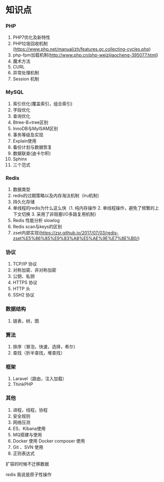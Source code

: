 # 知识点

### PHP

1. PHP7优化及新特性
2. PHP垃圾回收机制(https://www.php.net/manual/zh/features.gc.collecting-cycles.php)
3. php-fpm加载机制(http://www.php.cn/php-weizijiaocheng-395077.html)
4. 魔术方法
5. CURL
6. 异常处理机制
7. Session 机制

### MySQL

1. 索引优化(覆盖索引，组合索引)
2. 字段优化
3. 查询优化
4. Btree-B+tree区别
5. InnoDB与MyISAM区别
6. 事务等级及实现
7. Explain使用
8. 备份计划与数据恢复
9. 数据联查(迪卡尔积)
10. Sphinx 
11. 三个范式

### Redis

1. 数据类型
2. redis的过期策略以及内存淘汰机制（lru机制）
3. 持久化存储
4. 单线程的redis为什么这么快（1. 纯内存操作 2. 单线程操作，避免了频繁的上下文切换 3. 采用了非阻塞I/O多路复用机制）
5. Redis 性能分析 slowlog
6. Redis scan与keys的区别
7. zset内部实现(https://zsr.github.io/2017/07/03/redis-zset%E5%86%85%E9%83%A8%E5%AE%9E%E7%8E%B0/)

### 协议

1. TCP/IP 协议
2. 对称加密、非对称加密
3. 公钥、私钥
4. HTTPS 协议
5. HTTP 头
6. SSH2 协议

### 数据结构

1. 链表，树，图

### 算法

1. 排序（冒泡，快速，选择，希尔）
2. 查找（折半查找，堆查找）

### 框架

1. Laravel（路由，注入加载）
2. ThinkPHP

### 其他

1. 进程，线程，协程
2. 安全规则
3. 网络压测
4. ES、Kibana使用
5. MQ搭建与使用
6. Docker 使用 Docker composer 使用
7. Git 、SVN 使用
8. 正则表达式

扩容的时候不迁移数据

redis 我说是原子性操作